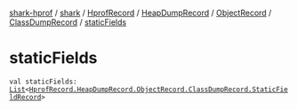 [shark-hprof](../../../../../index.md) / [shark](../../../../index.md) / [HprofRecord](../../../index.md) / [HeapDumpRecord](../../index.md) / [ObjectRecord](../index.md) / [ClassDumpRecord](index.md) / [staticFields](./static-fields.md)

# staticFields

`val staticFields: `[`List`](https://kotlinlang.org/api/latest/jvm/stdlib/kotlin.collections/-list/index.html)`<`[`HprofRecord.HeapDumpRecord.ObjectRecord.ClassDumpRecord.StaticFieldRecord`](-static-field-record/index.md)`>`